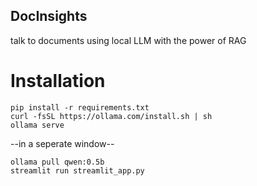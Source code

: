 ## DocInsights

talk to documents using local LLM with the power of RAG

# Installation
````
pip install -r requirements.txt
curl -fsSL https://ollama.com/install.sh | sh
ollama serve
````
--in a seperate window--
````
ollama pull qwen:0.5b
streamlit run streamlit_app.py
````
